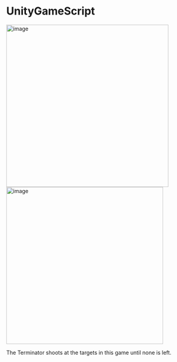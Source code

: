 # UnityGameScript
 <img width="429" alt="image" src="https://github.com/user-attachments/assets/476088b0-5a58-4a4c-ac4c-7b892d81117b">
 <img width="415" alt="image" src="https://github.com/user-attachments/assets/34d40616-ecb8-471a-a595-e35e8b21dbe3">





 
 The Terminator shoots at the targets in this game until none is left.  



